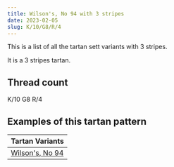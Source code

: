 ```yaml
---
title: Wilson's, No 94 with 3 stripes
date: 2023-02-05
slug: K/10/G8/R/4
---
```

This is a list of all the tartan sett variants with 3 stripes.

It is a 3 stripes tartan.


## Thread count
K/10 G8 R/4

## Examples of this tartan pattern

| Tartan Variants |
|---------------|
| [Wilson's, No 94](/variants/k/10/g8/r/4-g008000-k000000-rc00000)||
